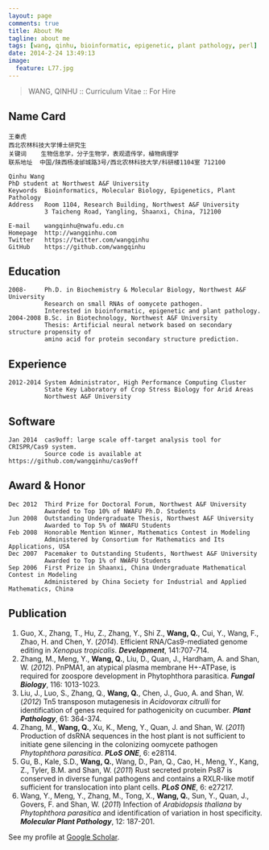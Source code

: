 ```yaml
---
layout: page
comments: true
title: About Me
tagline: about me
tags: [wang, qinhu, bioinformatic, epigenetic, plant pathology, perl]
date: 2014-2-24 13:49:13
image:
  feature: L77.jpg
---
```



>WANG, QINHU :: Curriculum Vitae :: For Hire

Name Card
---------

```
王秦虎
西北农林科技大学博士研究生
关键词    生物信息学，分子生物学，表观遗传学，植物病理学
联系地址  中国/陕西杨凌邰城路3号/西北农林科技大学/科研楼1104室 712100

Qinhu Wang
PhD student at Northwest A&F University
Keywords  Bioinformatics, Molecular Biology, Epigenetics, Plant Pathology
Address   Room 1104, Research Building, Northwest A&F University
          3 Taicheng Road, Yangling, Shaanxi, China, 712100

E-mail    wangqinhu@nwafu.edu.cn
Homepage  http://wangqinhu.com
Twitter   https://twitter.com/wangqinhu
GitHub    https://github.com/wangqinhu
```

Education
---------
```
2008-     Ph.D. in Biochemistry & Molecular Biology, Northwest A&F University
          Research on small RNAs of oomycete pathogen.
          Interested in bioinformatic, epigenetic and plant pathology.
2004-2008 B.Sc. in Biotechnology, Northwest A&F University
          Thesis: Artificial neural network based on secondary structure propensity of
          amino acid for protein secondary structure prediction.
```

Experience
----------

```
2012-2014 System Administrator, High Performance Computing Cluster
          State Key Laboratory of Crop Stress Biology for Arid Areas
          Northwest A&F University
```
Software
--------

```
Jan 2014  cas9off: large scale off-target analysis tool for CRISPR/Cas9 system.
          Source code is available at https://github.com/wangqinhu/cas9off
```

Award & Honor
-------------

```
Dec 2012  Third Prize for Doctoral Forum, Northwest A&F University
          Awarded to Top 10% of NWAFU Ph.D. Students
Jun 2008  Outstanding Undergraduate Thesis, Northwest A&F University
          Awarded to Top 5% of NWAFU Students
Feb 2008  Honorable Mention Winner, Mathematics Contest in Modeling
          Administered by Consortium for Mathematics and Its Applications, USA
Dec 2007  Pacemaker to Outstanding Students, Northwest A&F University
          Awarded to Top 1% of NWAFU Students
Sep 2006  First Prize in Shaanxi, China Undergraduate Mathematical Contest in Modeling
          Administered by China Society for Industrial and Applied Mathematics, China
```

Publication
-----------


1. Guo, X., Zhang, T., Hu, Z., Zhang, Y., Shi Z., **Wang, Q.**, Cui, Y., Wang, F., Zhao, H. and Chen, Y. (*2014*). Efficient RNA/Cas9-mediated genome editing in *Xenopus tropicalis*. ***Development***, 141:707-714.
2. Zhang, M., Meng, Y., **Wang, Q.**, Liu, D., Quan, J., Hardham, A. and Shan, W. (*2012*). PnPMA1, an atypical plasma membrane H+-ATPase, is required for zoospore development in Phytophthora parasitica. ***Fungal Biology***, 116: 1013-1023.
3. Liu, J., Luo, S., Zhang, Q., **Wang, Q.**, Chen, J., Guo, A. and Shan, W. (*2012*) Tn5 transposon mutagenesis in *Acidovorax citrulli* for identification of genes required for pathogenicity on cucumber. ***Plant Pathology***, 61: 364-374.
4. Zhang, M., **Wang, Q.**, Xu, K., Meng, Y., Quan, J. and Shan, W. (*2011*) Production of dsRNA sequences in the host plant is not sufficient to initiate gene silencing in the colonizing oomycete pathogen *Phytophthora parasitica*. ***PLoS ONE***, 6: e28114.
5. Gu, B., Kale, S.D., **Wang, Q.**, Wang, D., Pan, Q., Cao, H., Meng, Y., Kang, Z., Tyler, B.M. and Shan, W. (*2011*) Rust secreted protein Ps87 is conserved in diverse fungal pathogens and contains a RXLR-like motif sufficient for translocation into plant cells. ***PLoS ONE***, 6: e27217.
6. Wang, Y., Meng, Y., Zhang, M., Tong, X., **Wang, Q.**, Sun, Y., Quan, J., Govers, F. and Shan, W. (*2011*) Infection of *Arabidopsis thaliana* by *Phytophthora parasitica* and identification of variation in host specificity. ***Molecular Plant Pathology***, 12: 187-201.

See my profile at [Google Scholar][1].

[1]: http://scholar.google.com/citations?user=j26mVdEAAAAJ&hl

